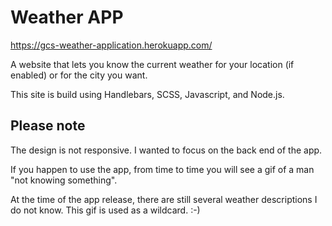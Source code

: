 # Weather APP

https://gcs-weather-application.herokuapp.com/

A website that lets you know the current weather for your location (if enabled) or for the city you want.

This site is build using Handlebars, SCSS, Javascript, and Node.js.

## Please note

The design is not responsive. I wanted to focus on the back end of the app. 

If you happen to use the app, from time to time you will see a gif of a man "not knowing something".

At the time of the app release, there are still several weather descriptions I do not know. This gif is used as a wildcard. :-)
